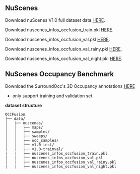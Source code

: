 ## NuScenes
Download nuScenes V1.0 full dataset data [HERE](https://www.nuscenes.org/download).

Download nuscenes_infos_occfusion_train.pkl [HERE](https://drive.google.com/file/d/1N-Lu72HDr4LHOs7HXiUpOk8xyq6bJOyb/view?usp=sharing). 

Download nuscenes_infos_occfusion_val.pkl [HERE](https://drive.google.com/file/d/1hf40D53Bj6JZF2jMEeCbDfhvM4aXqvc1/view?usp=sharing).  

Download nuscenes_infos_occfusion_val_rainy.pkl [HERE](https://drive.google.com/file/d/1MZgl6wcZ0_qxS8q6DbkwvVEDixmeodfc/view?usp=sharing).

Download nuscenes_infos_occfusion_val_night.pkl [HERE](https://drive.google.com/file/d/1Pu8oFRp2T2rL96Vf14gDBjQBlLtADQ8e/view?usp=sharing).

## NuScenes Occupancy Benchmark 
Download the SurroundOcc's 3D Occupancy annotations [HERE](https://github.com/weiyithu/SurroundOcc/blob/main/docs/data.md)
- only support training and validation set

**dataset structure**
```
OCCFusion
├── data/
│   ├── nuscenes/
│   │   ├── maps/
│   │   ├── samples/
│   │   ├── sweeps/
│   │   ├── occ_samples/
│   │   ├── v1.0-test/
|   |   ├── v1.0-trainval/
|   |   ├── nuscenes_infos_occfusion_train.pkl
|   |   ├── nuscenes_infos_occfusion_val.pkl
|   |   ├── nuscenes_infos_occfusion_val_rainy.pkl
|   |   ├── nuscenes_infos_occfusion_val_night.pkl
```
